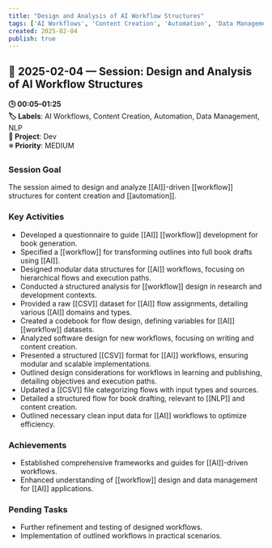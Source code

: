 ```yaml
---
title: "Design and Analysis of AI Workflow Structures"
tags: ['AI Workflows', 'Content Creation', 'Automation', 'Data Management', 'NLP']
created: 2025-02-04
publish: true
---
```


## 📅 2025-02-04 — Session: Design and Analysis of AI Workflow Structures

**🕒 00:05–01:25**  
**🏷️ Labels**: AI Workflows, Content Creation, Automation, Data Management, NLP  
**📂 Project**: Dev  
**⭐ Priority**: MEDIUM  


### Session Goal
The session aimed to design and analyze [[AI]]-driven [[workflow]] structures for content creation and [[automation]].

### Key Activities
- Developed a questionnaire to guide [[AI]] [[workflow]] development for book generation.
- Specified a [[workflow]] for transforming outlines into full book drafts using [[AI]].
- Designed modular data structures for [[AI]] workflows, focusing on hierarchical flows and execution paths.
- Conducted a structured analysis for [[workflow]] design in research and development contexts.
- Provided a raw [[CSV]] dataset for [[AI]] flow assignments, detailing various [[AI]] domains and types.
- Created a codebook for flow design, defining variables for [[AI]] [[workflow]] datasets.
- Analyzed software design for new workflows, focusing on writing and content creation.
- Presented a structured [[CSV]] format for [[AI]] workflows, ensuring modular and scalable implementations.
- Outlined design considerations for workflows in learning and publishing, detailing objectives and execution paths.
- Updated a [[CSV]] file categorizing flows with input types and sources.
- Detailed a structured flow for book drafting, relevant to [[NLP]] and content creation.
- Outlined necessary clean input data for [[AI]] workflows to optimize efficiency.

### Achievements
- Established comprehensive frameworks and guides for [[AI]]-driven workflows.
- Enhanced understanding of [[workflow]] design and data management for [[AI]] applications.

### Pending Tasks
- Further refinement and testing of designed workflows.
- Implementation of outlined workflows in practical scenarios.

